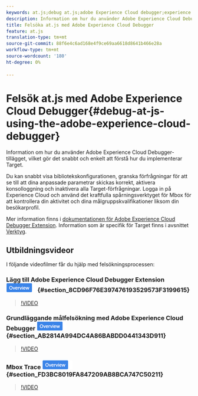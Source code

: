 ```yaml
---
keywords: at.js;debug at.js;adobe Experience Cloud debugger;experience cloud debugger;mbox trace;mbox highlight;debug;debugging
description: Information om hur du använder Adobe Experience Cloud Debugger-tillägget, vilket gör det snabbt och enkelt att förstå hur du implementerar Target.
title: Felsöka at.js med Adobe Experience Cloud Debugger
feature: at.js
translation-type: tm+mt
source-git-commit: 88f6e4c6ad168e4f9ce69aa6618d8641b466e28a
workflow-type: tm+mt
source-wordcount: '180'
ht-degree: 0%

---
```



# Felsök at.js med Adobe Experience Cloud Debugger{#debug-at-js-using-the-adobe-experience-cloud-debugger}

Information om hur du använder Adobe Experience Cloud Debugger-tillägget, vilket gör det snabbt och enkelt att förstå hur du implementerar Target.

Du kan snabbt visa bibliotekskonfigurationen, granska förfrågningar för att se till att dina anpassade parametrar skickas korrekt, aktivera konsolloggning och inaktivera alla Target-förfrågningar. Logga in på Experience Cloud och använd det kraftfulla spårningsverktyget för Mbox för att kontrollera din aktivitet och dina målgruppskvalifikationer liksom din besökarprofil.

Mer information finns i [dokumentationen för Adobe Experience Cloud Debugger Extension](https://experienceleague.adobe.com/docs/debugger/using/experience-cloud-debugger.html). Information som är specifik för Target finns i avsnittet [Verktyg](https://experienceleague.adobe.com/docs/debugger/using/tools.html).

## Utbildningsvideor

I följande videofilmer får du hjälp med felsökningsprocessen:

### Lägg till Adobe Experience Cloud Debugger Extension ![Översikt](/help/assets/overview.png) {#section_8CD96F76E397476193529573F3199615}

>[!VIDEO](https://video.tv.adobe.com/v/23114/)

### Grundläggande målfelsökning med Adobe Experience Cloud Debugger ![Overview badge](/help/assets/overview.png) {#section_AB2814A994DC4A86BABDD0441343D911}

>[!VIDEO](https://video.tv.adobe.com/v/23115/)

### Mbox Trace ![Översikt](/help/assets/overview.png) {#section_FD3BC8019FA847209AB8BCA747C50211}

>[!VIDEO](https://video.tv.adobe.com/v/23113/)
